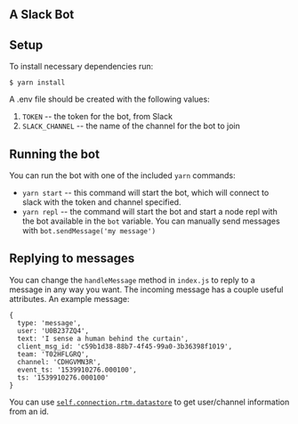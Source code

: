 A Slack Bot
-----------

## Setup

To install necessary dependencies run:

    $ yarn install

A .env file should be created with the following values:

1. `TOKEN` -- the token for the bot, from Slack
1. `SLACK_CHANNEL` -- the name of the channel for the bot to join

## Running the bot

You can run the bot with one of the included `yarn` commands:

* `yarn start` -- this command will start the bot, which will connect to slack with the token and channel specified.
* `yarn repl` -- the command will start the bot and start a node repl with the bot available in the `bot` variable. You can manually send messages with `bot.sendMessage('my message')`

## Replying to messages

You can change the `handleMessage` method in `index.js` to reply to a message in any way you want. The incoming message has a couple useful attributes. An example message:

```
{
  type: 'message',
  user: 'U0B237ZQ4',
  text: 'I sense a human behind the curtain',
  client_msg_id: 'c59b1d38-88b7-4f45-99a0-3b36398f1019',
  team: 'T02HFLGRQ',
  channel: 'CDHGVMN3R',
  event_ts: '1539910276.000100',
  ts: '1539910276.000100'
}
```

You can use [`self.connection.rtm.datastore`](https://github.com/slackapi/node-slack-sdk/blob/7c192744d49e57938513869365836afca8efeae6/docs/_reference/SlackMemoryDataStore.md) to get user/channel information from an id.
